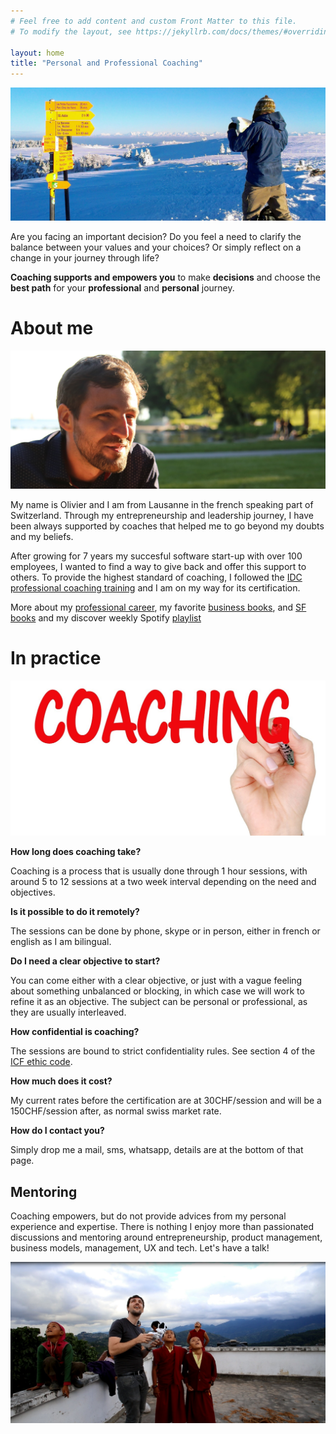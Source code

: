 ```yaml
---
# Feel free to add content and custom Front Matter to this file.
# To modify the layout, see https://jekyllrb.com/docs/themes/#overriding-theme-defaults

layout: home
title: "Personal and Professional Coaching"
---
```

<img style="float: center;" src="/assets/img/coaching_big.jpg"/>

Are you facing an important decision? Do you feel a need to clarify the balance between your values and your choices? Or simply reflect on a change in your journey through life?  

**Coaching supports and empowers you** to make **decisions** and choose the **best path** for your **professional** and **personal** journey.

# About me
<img style="float: center;" src="/assets/img/olivier_big.jpg"/>

My name is Olivier and I am from Lausanne in the french speaking part of Switzerland. Through my entrepreneurship and leadership journey, I have been always supported by coaches that helped me to go beyond my doubts and my beliefs. 

After growing for 7 years my succesful software start-up with over 100 employees, I wanted to find a way to give back and offer this support to others. To provide the highest standard of coaching, I followed the [IDC professional coaching training](http://www.idc-coaching.com/) and I am on my way for its certification. 

More about my [professional career](https://www.linkedin.com/in/olivier-k%C3%BCng/), my favorite [business books](https://www.goodreads.com/review/list/53604980-olivier-kueng?shelf=business&view=covers), and [SF books](https://www.goodreads.com/review/list/53604980-olivier-kueng?shelf=other&view=covers) and my discover weekly Spotify [playlist](https://open.spotify.com/playlist/37i9dQZEVXcVix6u3OSyqP)

# In practice

<img style="float: center;" src="/assets/img/coaching3.jpg"/>

**How long does coaching take?**
  
Coaching is a process that is usually done through 1 hour sessions, with around 5 to 12 sessions at a two week interval depending on the need and objectives. 

**Is it possible to do it remotely?**

The sessions can be done by phone, skype or in person, either in french or english as I am bilingual.

**Do I need a clear objective to start?**

You can come either with a clear objective, or just with a vague feeling about something unbalanced or blocking, in which case we will work to refine it as an objective. The subject can be personal or professional, as they are usually interleaved. 

**How confidential is coaching?**

The sessions are bound to strict confidentiality rules. See section 4 of the [ICF ethic code](https://coachfederation.org/code-of-ethics).

**How much does it cost?**

My current rates before the certification are at 30CHF/session and will be a 150CHF/session after, as normal swiss market rate.

**How do I contact you?**

Simply drop me a mail, sms, whatsapp, details are at the bottom of that page.

## Mentoring
Coaching empowers, but do not provide advices from my personal experience and expertise. There is nothing I enjoy more than passionated discussions and mentoring around entrepreneurship, product management, business models, management, UX and tech. Let's have a talk!

<img style="float: center;" src="/assets/img/drone.jpg"/>
